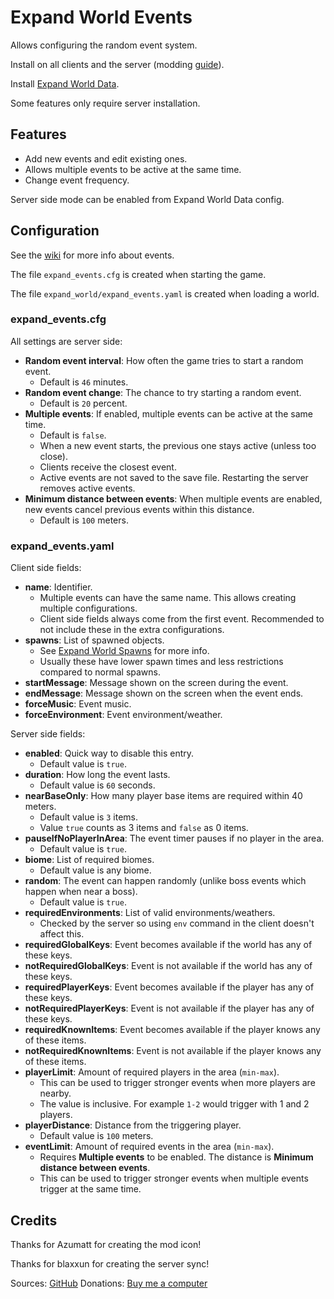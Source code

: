 # Expand World Events

Allows configuring the random event system.

Install on all clients and the server (modding [guide](https://youtu.be/L9ljm2eKLrk)).

Install [Expand World Data](https://valheim.thunderstore.io/package/JereKuusela/Expand_World_Data/).

Some features only require server installation.

## Features

- Add new events and edit existing ones.
- Allows multiple events to be active at the same time.
- Change event frequency.

Server side mode can be enabled from Expand World Data config.

## Configuration

See the [wiki](https://valheim.fandom.com/wiki/Events) for more info about events.

The file `expand_events.cfg` is created when starting the game.

The file `expand_world/expand_events.yaml` is created when loading a world.

### expand_events.cfg

All settings are server side:

- **Random event interval**: How often the game tries to start a random event.
  - Default is `46` minutes.
- **Random event change**: The chance to try starting a random event.
  - Default is `20` percent.
- **Multiple events**: If enabled, multiple events can be active at the same time.
  - Default is `false`.
  - When a new event starts, the previous one stays active (unless too close).
  - Clients receive the closest event.
  - Active events are not saved to the save file. Restarting the server removes active events.
- **Minimum distance between events**: When multiple events are enabled, new events cancel previous events within this distance.
  - Default is `100` meters.

### expand_events.yaml

Client side fields:

- **name**: Identifier.
  - Multiple events can have the same name. This allows creating multiple configurations.
  - Client side fields always come from the first event. Recommended to not include these in the extra configurations.
- **spawns**: List of spawned objects.
  - See [Expand World Spawns](https://github.com/JereKuusela/valheim-expand_world_spawns/#Configuration) for more info.
  - Usually these have lower spawn times and less restrictions compared to normal spawns.
- **startMessage**: Message shown on the screen during the event.
- **endMessage**: Message shown on the screen when the event ends.
- **forceMusic**: Event music.
- **forceEnvironment**: Event environment/weather.

Server side fields:

- **enabled**: Quick way to disable this entry.
  - Default value is `true`.
- **duration**: How long the event lasts.
  - Default value is `60` seconds.
- **nearBaseOnly**: How many player base items are required within 40 meters.
  - Default value is `3` items.
  - Value `true` counts as 3 items and `false` as 0 items.
- **pauseIfNoPlayerInArea**: The event timer pauses if no player in the area.
  - Default value is `true`.
- **biome**: List of required biomes.
  - Default value is any biome.
- **random**: The event can happen randomly (unlike boss events which happen when near a boss).
  - Default value is `true`.
- **requiredEnvironments**: List of valid environments/weathers.
  - Checked by the server so using `env` command in the client doesn't affect this.
- **requiredGlobalKeys**: Event becomes available if the world has any of these keys.
- **notRequiredGlobalKeys**: Event is not available if the world has any of these keys.
- **requiredPlayerKeys**: Event becomes available if the player has any of these keys.
- **notRequiredPlayerKeys**: Event is not available if the player has any of these keys.
- **requiredKnownItems**: Event becomes available if the player knows any of these items.
- **notRequiredKnownItems**: Event is not available if the player knows any of these items.
- **playerLimit**: Amount of required players in the area (`min-max`).
  - This can be used to trigger stronger events when more players are nearby.
  - The value is inclusive. For example `1-2` would trigger with 1 and 2 players.
- **playerDistance**: Distance from the triggering player.
  - Default value is `100` meters.
- **eventLimit**: Amount of required events in the area (`min-max`).
  - Requires **Multiple events** to be enabled. The distance is **Minimum distance between events**.
  - This can be used to trigger stronger events when multiple events trigger at the same time.

## Credits

Thanks for Azumatt for creating the mod icon!

Thanks for blaxxun for creating the server sync!

Sources: [GitHub](https://github.com/JereKuusela/valheim-expand_world_events)
Donations: [Buy me a computer](https://www.buymeacoffee.com/jerekuusela)
